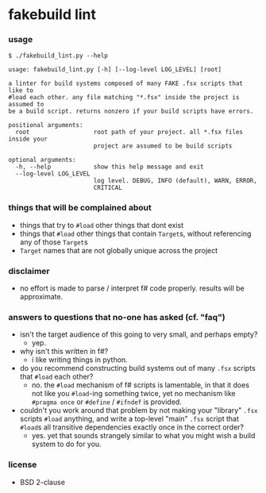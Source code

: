 fakebuild lint
==============


### usage

    $ ./fakebuild_lint.py --help

    usage: fakebuild_lint.py [-h] [--log-level LOG_LEVEL] [root]

    a linter for build systems composed of many FAKE .fsx scripts that like to
    #load each other. any file matching "*.fsx" inside the project is assumed to
    be a build script. returns nonzero if your build scripts have errors.

    positional arguments:
      root                  root path of your project. all *.fsx files inside your
                            project are assumed to be build scripts

    optional arguments:
      -h, --help            show this help message and exit
      --log-level LOG_LEVEL
                            log level. DEBUG, INFO (default), WARN, ERROR,
                            CRITICAL

### things that will be complained about

*   things that try to `#load` other things that dont exist
*   things that `#load` other things that contain `Target`s, without referencing any of those `Target`s
*   `Target` names that are not globally unique across the project

### disclaimer

*   no effort is made to parse / interpret f# code properly. results will be approximate.

### answers to questions that no-one has asked (cf. "faq")

*   isn't the target audience of this going to very small, and perhaps empty?
    +   yep.
*   why isn't this written in f#?
    +   i like writing things in python.
*   do you recommend constructing build systems out of many `.fsx` scripts that `#load` each other?
    +   no. the `#load` mechanism of f# scripts is lamentable, in that it does not like you `#load`-ing something twice, yet no mechanism like `#pragma once` or `#define` / `#ifndef` is provided.
*   couldn't you work around that problem by not making your "library" `.fsx` scripts `#load` anything, and write a top-level "main" `.fsx` script that `#load`s all transitive dependencies exactly once in the correct order?
    +   yes. yet that sounds strangely similar to what you might wish a build system to do for you.

### license

*   BSD 2-clause
